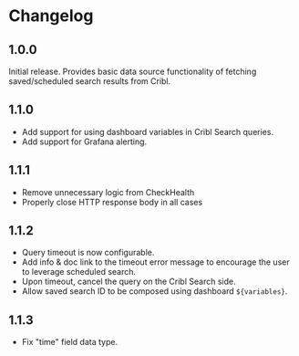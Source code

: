 # Changelog

## 1.0.0

Initial release.  Provides basic data source functionality of fetching saved/scheduled search results from Cribl.

## 1.1.0

- Add support for using dashboard variables in Cribl Search queries.
- Add support for Grafana alerting.

## 1.1.1

- Remove unnecessary logic from CheckHealth
- Properly close HTTP response body in all cases

## 1.1.2

- Query timeout is now configurable.
- Add info & doc link to the timeout error message to encourage the user to leverage scheduled search.
- Upon timeout, cancel the query on the Cribl Search side.
- Allow saved search ID to be composed using dashboard `${variables}`.

## 1.1.3

- Fix "time" field data type.
